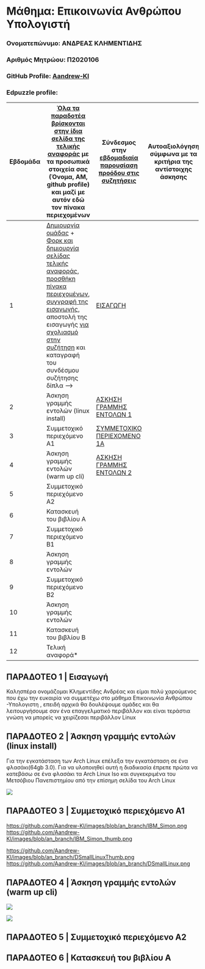 # **Μάθημα: Επικοινωνία Ανθρώπου Υπολογιστή**
###  Ονοματεπώνυμο: ΑΝΔΡΕΑΣ ΚΛΗΜΕΝΤΙΔΗΣ
###  Αριθμός Μητρώου: Π2020106
###  GitHub Profile: [Aandrew-Kl](https://github.com/Aandrew-Kl)
###  Edpuzzle profile: 




| Εβδομάδα | [Όλα τα παραδοτέα βρίσκονται στην ίδια σελίδα της τελικής αναφοράς](https://courses-ionio.github.io/help/deliverables/) με τα προσωπικά στοιχεία σας (Όνομα, ΑΜ, github profile) και μαζί με αυτόν εδώ τον πίνακα περιεχομένων | Σύνδεσμος στην [εβδομαδιαία παρουσίαση προόδου στις συζητήσεις](https://github.com/courses-ionio/help/discussions/categories/show-and-tell) | Αυτοαξιολόγηση σύμφωνα με τα κριτήρια της αντίστοιχης άσκησης |
| --- | --- | --- | --- |
| 1 |  [Δημιουργία ομάδας](https://github.com/courses-ionio/hci/discussions/1794) + [Φορκ και δημιουργία σελίδας τελικής αναφοράς](https://courses-ionio.github.io/help/guide/), [προσθήκη πίνακα περιεχομένων](https://raw.githubusercontent.com/courses-ionio/hci/master/README.md), [συγγραφή της εισαγωγής](https://courses-ionio.github.io/help/intro/), αποστολή της εισαγωγής [για σχολιασμό στην συζήτηση](https://github.com/courses-ionio/help/discussions/categories/show-and-tell) και καταγραφή του συνδέσμου συζήτησης δίπλα --> |[EΙΣΑΓΩΓΗ](https://github.com/courses-ionio/help/discussions/966) | |
| 2 | Άσκηση γραμμής εντολών (linux install) | [ΑΣΚΗΣΗ ΓΡΑΜΜΗΣ ΕΝΤΟΛΩΝ 1](https://github.com/courses-ionio/help/discussions/1130)| |
| 3 | Συμμετοχικό περιεχόμενο A1 | [ΣΥΜΜΕΤΟΧΙΚΟ ΠΕΡΙΕΧΟΜΕΝΟ 1Α](https://github.com/courses-ionio/help/discussions/1210?fbclid=IwAR22VQOM7crRmPf3F3HQ50S2erMMZiyc3lr3j3G5LVSUywqZY3FKETAf-fw)| |
| 4 | Άσκηση γραμμής εντολών (warm up cli) | [ΑΣΚΗΣΗ ΓΡΑΜΜΗΣ ΕΝΤΟΛΩΝ 2](https://github.com/courses-ionio/help/discussions/1644)| |
| 5 | Συμμετοχικό περιεχόμενο A2 | | |
| 6 | Κατασκευή του βιβλίου Α | | |
| 7 | Συμμετοχικό περιεχόμενο B1 | | |
| 8 | Άσκηση γραμμής εντολών | | |
| 9 | Συμμετοχικό περιεχόμενο B2 | | |
| 10 | Άσκηση γραμμής εντολών | | |
| 11 | Κατασκευή του βιβλίου Β | | |
| 12 | Τελική αναφορά* | | |


## ΠΑΡΑΔΟΤΕΟ 1 | Εισαγωγή
Καλησπέρα ονομάζομαι Κλημεντίδης Ανδρέας και είμαι πολύ χαρούμενος που έχω την ευκαιρία να συμμετέχω στο μάθημα Επικοινωνία Ανθρώπου -Υπολογιστη , επειδή αρχικά θα δουλέψουμε ομάδες και θα λειτουργήσουμε σαν ένα επαγγελματικό περιβάλλον και είναι τεράστια γνώση να μπορείς να χειρίζεσαι περιβάλλον Linux




## ΠΑΡΑΔΟΤΕΟ 2 | Άσκηση γραμμής εντολών (linux install)
Για την εγκατάσταση των Arch Linux  επέλεξα την εγκατάσταση σε ένα φλασάκι(64gb 3.0). Για να υλοποιηθεί αυτή η διαδικασία έπρεπε πρώτα να κατεβάσω σε ένα φλασάκι τα Arch Linux Iso και συγκεκριμένα του Μετσόβιου Πανεπιστημίου από την επίσημη σελίδα του Arch Linux

<a href="https://asciinema.org/a/JPsz1RY090XGrsaZib8PNp83y" target="_blank"><img src="https://asciinema.org/a/JPsz1RY090XGrsaZib8PNp83y.svg" /></a>





## ΠΑΡΑΔΟΤΕΟ 3 | Συμμετοχικό περιεχόμενο A1
https://github.com/Aandrew-Kl/images/blob/an_branch/IBM_Simon.png
https://github.com/Aandrew-Kl/images/blob/an_branch/IBM_Simon_thumb.png

https://github.com/Aandrew-Kl/images/blob/an_branch/DSmallLinuxThumb.png
https://github.com/Aandrew-Kl/images/blob/an_branch/DSmallLinux.png






## ΠΑΡΑΔΟΤΕΟ 4 | Άσκηση γραμμής εντολών (warm up cli)
<a href="https://asciinema.org/a/1zsfnZcDub8SRh0R7Ti44BOwk" target="_blank"><img src="https://asciinema.org/a/1zsfnZcDub8SRh0R7Ti44BOwk.svg" /></a>

<a href="https://asciinema.org/a/NVJsgLOoIA3ZtrCtha6f4RnPp" target="_blank"><img src="https://asciinema.org/a/NVJsgLOoIA3ZtrCtha6f4RnPp.svg" /></a>



## ΠΑΡΑΔΟΤΕΟ 5 | Συμμετοχικό περιεχόμενο A2

## ΠΑΡΑΔΟΤΕΟ 6 | Κατασκευή του βιβλίου Α





